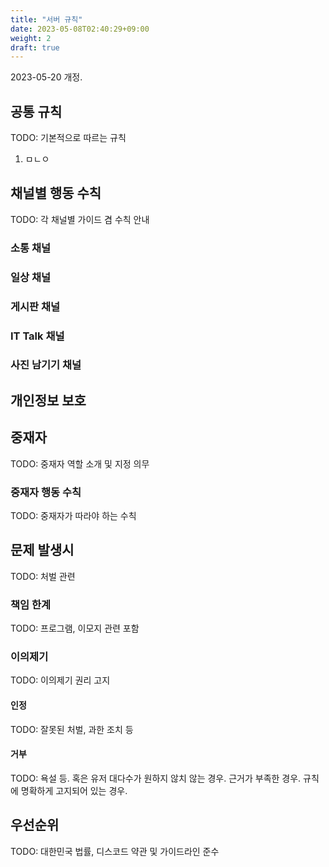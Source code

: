```yaml
---
title: "서버 규칙"
date: 2023-05-08T02:40:29+09:00
weight: 2
draft: true
---
```

<!-- 마지막 수정일: {{<lastmodF "2006-01-02, 15:06">}} -->

2023-05-20 개정.

## 공통 규칙

TODO: 기본적으로 따르는 규칙

1. ㅁㄴㅇ

## 채널별 행동 수칙

TODO: 각 채널별 가이드 겸 수칙 안내

### 소통 채널
### 일상 채널
### 게시판 채널
### IT Talk 채널
### 사진 남기기 채널

## 개인정보 보호

## 중재자

TODO: 중재자 역할 소개 및 지정 의무

### 중재자 행동 수칙

TODO: 중재자가 따라야 하는 수칙

## 문제 발생시

TODO: 처벌 관련

### 책임 한계

TODO: 프로그램, 이모지 관련 포함

### 이의제기

TODO: 이의제기 권리 고지

#### 인정

TODO: 잘못된 처벌, 과한 조치 등

#### 거부

TODO: 욕설 등. 혹은 유저 대다수가 원하지 않치 않는 경우. 근거가 부족한 경우. 규칙에 명확하게 고지되어 있는 경우.

## 우선순위

TODO: 대한민국 법률, 디스코드 약관 및 가이드라인 준수
